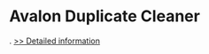 # Avalon Duplicate Cleaner
.
[>> Detailed information](https://secure.shareit.com/shareit/product.html?productid=300965330&affiliateid=200057808)